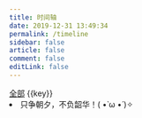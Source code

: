 ```yaml
---
title: 时间轴
date: 2019-12-31 13:49:34
permalink: /timeline
sidebar: false
article: false
comment: false
editLink: false
---
```


<div class="tags">
  <a href="#全部" :class="{active: currentTag === '全部'}" :style="randomBgcolor()" @click="toggleTag('全部')">全部</a>
  <a
    :class="{active: currentTag === key}"
    v-for="(item, key) of getPages.tagGroup"
    :style="randomBgcolor()"
    @click="toggleTag(key)"
    :key="key"
    :href="'#'+key"
  >
    {{key}}
  </a>
</div>

<div class="timeline-wrapper">
  <transition-group tag="ul">
    <li class="desc" key="0">只争朝夕，不负韶华！( •̀ ω •́ )✧</li>
    <template v-for="yearItem in tagPages()">
      <li :key="yearItem.year">
        <h3 class="year">{{yearItem.year}}</h3>
        <div class="year-wrapper">
            <transition-group tag="span">
              <router-link :to="item.path" v-for="item in yearItem.pageList" :key="item.path.slice(-6)">
                <span class="date">{{item.formatDay}}</span>
                <span class="title">{{item.title}}</span>
              </router-link>
           </transition-group>
        </div>
      </li>
    </template>
  </transition-group>
</div>

<script>
import { getPagesList } from '../.vuepress/theme/util/getArticleDate'

export default {
  data() {
    return {
      currentTag: "",
      posts: [],
    }
  },
  mounted() {
    this.posts = this.$site.pages
    document.body.style="overflow-y: scroll;" // 解决切换tag页面高度不满屏出现跳动的问题

    this.handleHashTag()

    window.onhashchange = () => {
      this.handleHashTag()
    }
  },

  computed: {
    getPages() {
      return getPagesList(this.posts)
    }
  },

  watch: {
    currentTag(tag) {
      document.body.setAttribute('id', tag); // 用于解决vue-router在处理描点元素定位时的报错
    }
  },

  methods: {
    handleHashTag() {
      const hashTag = decodeURIComponent(window.location.hash.slice(1))
      this.currentTag = hashTag ? hashTag : '全部'
    },
    // 根据标签获取数据
    tagPages() {
      if (this.currentTag === "全部") {
        return this.getPages.allPage
      } else {
        return this.getPages.tagGroup[this.currentTag]
      }
    },
    // 切换标签
    toggleTag(tag) {
      this.currentTag = tag
    },

    // 随机背景色
    randomBgcolor() {
      const bgcs = [
        '#11a8cd',
        '#F8B26A',
        '#67CC86',
        '#E15B64',
        '#F47E60',
        '#849B87'
      ]
      return { background: `${bgcs[Math.floor(Math.random() * bgcs.length)]}`}
    },

  }
}
</script>

<style scoped lang="stylus" rel="stylesheet/stylus">

.tags
  margin 30px 0
  a
    vertical-align: middle;
    margin: 4px 4px 10px;
    padding: 5px 8px;
    display: inline-block;
    cursor: pointer;
    border-radius: .25rem;
    background: #E15B64;
    color: #fff;
    line-height: 13px;
    font-size: 13px;
    transition: all .5s; 
    opacity: 0.9;
    box-shadow: 2px 2px 5px #ccc;
    &.active
      transform: scale(1.2);
      opacity: 1;
    &:hover
      text-decoration: none!important;
    &:not(.active):hover
      transform: scale(1.05); 


.v-enter{
  opacity: 0;
  transform: translateY(-30px);
}
.v-leave-active{
  display:none;
}
.v-leave{
  opacity: 0;
}


ul
  list-style: none;
.timeline-wrapper ul
  box-sizing: border-box;
  margin: 4rem auto;
  position: relative;
  &:after
    content: " ";
    position: absolute;
    top: 14px;
    left: 0;
    z-index: -1;
    margin-left: -2px;
    width: 4px;
    height: 100%;
    background: #EAECEF; 
  >li
    transition: all .25s ease-in-out;
    margin-bottom: 55px;
  .year
    margin: 0;
    font-weight: 700;
    font-size: 26px;
  .desc,.year
    position: relative;
  .desc:before,.year:before
    content: " ";
    position: absolute;
    z-index: 2;
    left: -20px;
    top: 50%;
    margin-left: -4px;
    margin-top: -4px;
    width: 8px;
    height: 8px;
    background: #fff;
    border: 1px solid #EAECEF;
    border-radius: 50%;
  .year-wrapper
    padding-left: 0!important;
    a
      display: flex;
      padding: 30px 0 10px;
      list-style: none;
      border-bottom: 1px dashed #EAECEF;
      position: relative;
      color: #666;
      transition: all 0.25s ease-in-out;
      .date
        min-width: 40px;
        line-height: 30px;
        font-size: 13px;
        margin-right: 5px;
        color: #999;
        &:before
          content: " ";
          position: absolute;
          left: -19px;
          top: 41px;
          width: 6px;
          height: 6px;
          margin-left: -4px;
          background: #fff;
          border-radius: 50%;
          border: 1px solid #EAECEF;
          z-index: 2;
      &:hover
        text-decoration:none
        color: $accentColor
        .date
          color: $accentColor
        .date:before
          background: $accentColor
  
</style>
